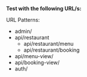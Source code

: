 **Test with the following URL/s:**

URL Patterns:

- admin/
- api/restaurant  
  - api/restaurant/menu
  - api/restaurant/booking
- api/menu-view/
- api/booking-view/
- auth/